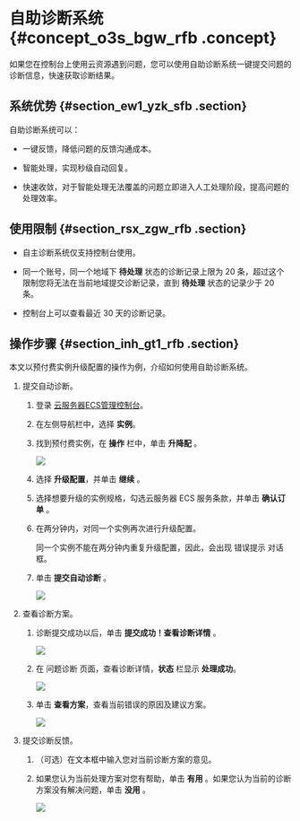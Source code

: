 # 自助诊断系统 {#concept_o3s_bgw_rfb .concept}

如果您在控制台上使用云资源遇到问题，您可以使用自助诊断系统一键提交问题的诊断信息，快速获取诊断结果。

## 系统优势 {#section_ew1_yzk_sfb .section}

自助诊断系统可以：

-   一键反馈，降低问题的反馈沟通成本。

-   智能处理，实现秒级自动回复。

-   快速收敛，对于智能处理无法覆盖的问题立即进入人工处理阶段，提高问题的处理效率。


## 使用限制 {#section_rsx_zgw_rfb .section}

-   自主诊断系统仅支持控制台使用。

-   同一个账号，同一个地域下 **待处理** 状态的诊断记录上限为 20 条，超过这个限制您将无法在当前地域提交诊断记录，直到 **待处理** 状态的记录少于 20 条。

-   控制台上可以查看最近 30 天的诊断记录。


## 操作步骤 {#section_inh_gt1_rfb .section}

本文以预付费实例升级配置的操作为例，介绍如何使用自助诊断系统。

1.  提交自动诊断。

    1.  登录 [云服务器ECS管理控制台](https://ecs.console.aliyun.com/#/home)。

    2.  在左侧导航栏中，选择 **实例**。

    3.  找到预付费实例，在 **操作** 栏中，单击 **升降配** 。

        ![](http://static-aliyun-doc.oss-cn-hangzhou.aliyuncs.com/assets/img/41707/154175187721639_zh-CN.png)

    4.  选择 **升级配置**，并单击 **继续** 。

    5.  选择想要升级的实例规格，勾选云服务器 ECS 服务条款，并单击 **确认订单** 。

    6.  在两分钟内，对同一个实例再次进行升级配置。

        同一个实例不能在两分钟内重复升级配置，因此，会出现 错误提示 对话框。

    7.  单击 **提交自动诊断** 。

        ![](http://static-aliyun-doc.oss-cn-hangzhou.aliyuncs.com/assets/img/41707/154175187721643_zh-CN.png)

2.  查看诊断方案。

    1.  诊断提交成功以后，单击 **提交成功！查看诊断详情** 。

        ![](http://static-aliyun-doc.oss-cn-hangzhou.aliyuncs.com/assets/img/41707/154175187721647_zh-CN.png)

    2.  在 问题诊断 页面，查看诊断详情，**状态** 栏显示 **处理成功**。

        ![](http://static-aliyun-doc.oss-cn-hangzhou.aliyuncs.com/assets/img/41707/154175187721784_zh-CN.png)

    3.  单击 **查看方案**，查看当前错误的原因及建议方案。

        ![](http://static-aliyun-doc.oss-cn-hangzhou.aliyuncs.com/assets/img/41707/154175187721785_zh-CN.png)

3.  提交诊断反馈。

    1.  （可选）在文本框中输入您对当前诊断方案的意见。

    2.  如果您认为当前处理方案对您有帮助，单击 **有用** 。如果您认为当前的诊断方案没有解决问题，单击 **没用** 。

        ![](http://static-aliyun-doc.oss-cn-hangzhou.aliyuncs.com/assets/img/41707/154175187721786_zh-CN.png)


